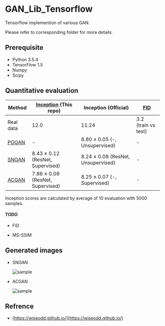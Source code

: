 # GAN_Lib_Tensorflow

Tensorflow implemention of various GAN.

Please refer to corresponding folder for more details.


## Prerequisite

- Python 3.5.4
- TensorFlow 1.5
- Numpy
- Scipy


## Quantitative evaluation

| Method | [Inception](https://arxiv.org/abs/1606.03498) (This repo) | Inception (Official) | [FID](https://arxiv.org/abs/1706.08500) |
| ------------- | ------------- | ------------- | ------------- |
| Real data  | 12.0 | 11.24 | 3.2 (train vs test) |
| [PGGAN](https://github.com/watsonyanghx/GAN_Lib_Tensorflow/tree/master/PGGAN)  | - | 8.80 ± 0.05 (-, Unsupervised) | - |
| [SNGAN](https://github.com/watsonyanghx/GAN_Lib_Tensorflow/tree/master/SNGAN)  | 8.43 ± 0.12 (ResNet, Supervised) | 8.24 ± 0.08 (ResNet, Unsupervised) | - |
| [ACGAN](https://github.com/watsonyanghx/GAN_Lib_Tensorflow/tree/master/ACGAN)  | 7.86 ± 0.09 (ResNet, Supervised) |  8.25 ± 0.07 (-, Supervised) | - |


Inception scores are calculated by average of 10 evaluation with 5000 samples.


#### TODO

- FID

- MS-SSIM


## Generated images

- SNGAN

    ![sample](https://github.com/watsonyanghx/GAN_Lib_Tensorflow/blob/master/SNGAN/img/samples_99999.png)

- ACGAN

    ![sample](https://github.com/watsonyanghx/GAN_Lib_Tensorflow/blob/master/ACGAN/img/samples.png)


## Refrence

- [https://wiseodd.github.io/](https://wiseodd.github.io/)
